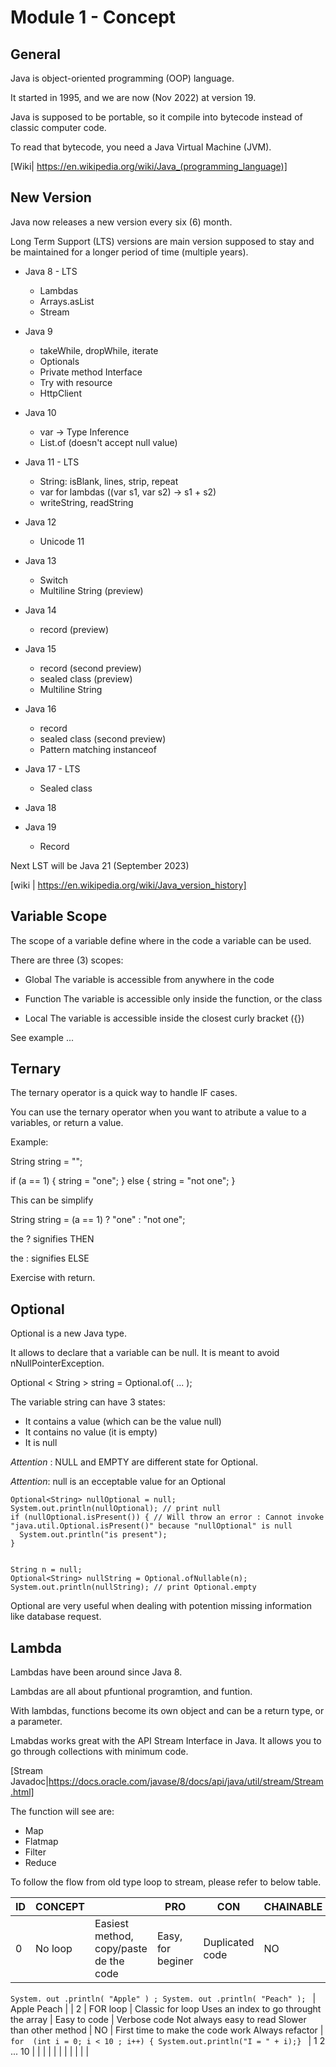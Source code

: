# Module 1 - Concept

## General

Java is object-oriented programming (OOP) language.

It started in 1995, and we are now (Nov 2022) at version 19.

Java is supposed to be portable, so it compile into bytecode instead of classic computer code.

To read that bytecode, you need a Java Virtual Machine (JVM).

[Wiki| https://en.wikipedia.org/wiki/Java_(programming_language)]


## New Version

Java now releases a new version every six (6) month.

Long Term Support (LTS) versions are main version supposed to stay and be maintained for a longer period of time (multiple years).

- Java 8 - LTS
  - Lambdas
  - Arrays.asList
  - Stream

- Java 9
  - takeWhile, dropWhile, iterate
  - Optionals
  - Private method Interface
  - Try with resource
  - HttpClient

- Java 10
  - var -> Type Inference
  - List.of (doesn't accept null value)

- Java 11 - LTS
  - String: isBlank, lines, strip, repeat
  - var for lambdas ((var s1, var s2) -> s1 + s2)
  - writeString, readString

- Java 12
  - Unicode 11

- Java 13
  - Switch
  - Multiline String (preview)

- Java 14
  - record (preview)

- Java 15
  - record (second preview)
  - sealed class (preview)
  - Multiline String

- Java 16
  - record
  - sealed class (second preview)
  - Pattern matching instanceof

- Java 17 - LTS
  - Sealed class

- Java 18

- Java 19
  - Record


Next LST will be Java 21 (September 2023)

[wiki | https://en.wikipedia.org/wiki/Java_version_history]


## Variable Scope

The scope of a variable define where in the code a variable can be used.

There are three (3) scopes:

- Global
  The variable is accessible from anywhere in the code

- Function
  The variable is accessible only inside the function, or the class

- Local
  The variable is accessible inside the closest curly bracket ({})

See example ...


## Ternary

The ternary operator is a quick way to handle IF cases.

You can use the ternary operator when you want to atribute a value to a variables, or return a value.

Example:

String string = "";

if (a == 1) {
  string = "one";
} else {
  string = "not one";
}

This can be simplify 

String string  = (a == 1) ? "one" : "not one";

the ? signifies THEN

the : signifies ELSE


Exercise with return.



## Optional


Optional is a new Java type. 

It allows to declare that a variable can be null.  It is meant to avoid nNullPointerException.

Optional < String > string = Optional.of( ... );

The variable string can have 3 states:
- It contains a value (which can be the value null)
- It contains no value (it is empty)
- It is null

*Attention* : NULL and EMPTY are different state for Optional.

*Attention*: null is an ecceptable value for an Optional


    Optional<String> nullOptional = null;
    System.out.println(nullOptional); // print null
    if (nullOptional.isPresent()) { // Will throw an error : Cannot invoke "java.util.Optional.isPresent()" because "nullOptional" is null
      System.out.println("is present");
    }


    String n = null;
    Optional<String> nullString = Optional.ofNullable(n);
    System.out.println(nullString); // print Optional.empty


Optional are very useful when dealing with potention missing information like database request.



## Lambda

Lambdas have been around since Java 8.

Lambdas are all about pfuntional programtion, and funtion.

With lambdas, functions become its own object and can be a return type, or a parameter.

Lmabdas works great with the API Stream Interface in Java. It allows you to go through collections with minimum code.

[Stream Javadoc|https://docs.oracle.com/javase/8/docs/api/java/util/stream/Stream.html]

The function will see are:
- Map
- Flatmap
- Filter
- Reduce

To follow the flow from old type loop to stream, please refer to below table.


| ID | CONCEPT  |                                                         | PRO               | CON                                                             | CHAINABLE | USE                                               | EXAMPLE                                                              | RESULT      |
|----|----------|---------------------------------------------------------|-------------------|-----------------------------------------------------------------|-----------|---------------------------------------------------|----------------------------------------------------------------------|-------------|
| 0  | No loop  | Easiest method, copy/paste de the code                  | Easy, for beginer | Duplicated code                                                 | NO        | NEVER                                             | 

```System. out .println( "Apple" ) ; System. out .println( "Peach" ); ```  | Apple Peach |
| 2  | FOR loop | Classic for loop Uses an index to go throught the array | Easy to code      | Verbose code  Not always easy to read  Slower than other method | NO        | First time to make the code work  Always refactor | ```for  (int i = 0; i < 10 ; i++) { System.out.println("I = " + i);} ``` | 1 2 ... 10  |
|    |          |                                                         |                   |                                                                 |           |                                                   |                                                                      |             |












